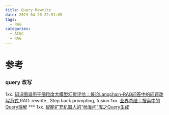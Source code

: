 ```yaml
---
title: Query Rewrite
date: 2023-04-20 22:51:05
tags:
  - RAG
categories: 
  - AIGC
  - RAG
---
```


<p></p>
<!-- more -->


# 参考
### query 改写
1xx. [知识图谱用于细粒度大模型幻觉评估：兼论Langchain-RAG问答中的问题改写范式 ](https://mp.weixin.qq.com/s?__biz=MzAxMjc3MjkyMg==&mid=2648406156&idx=1&sn=d91a4df105c4fc4c9523f7141bc1c24d)
  RAG:  rewrite , Step back prompting, fusion 
1xx. [业界总结｜搜索中的Query理解](https://zhuanlan.zhihu.com/p/393914267) ***
1xx. [智能扩充机器人的“标准问”库之Query生成](https://zhuanlan.zhihu.com/p/149429784)